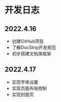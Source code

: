 # 开发日志
## 2022.4.16
- 创建GitHub项目
- 了解DocStrip开发规范
- 初步搭建文档类框架



## 2022.4.17

- 实现字体设置
- 实现页面布局控制
- 实现封面页